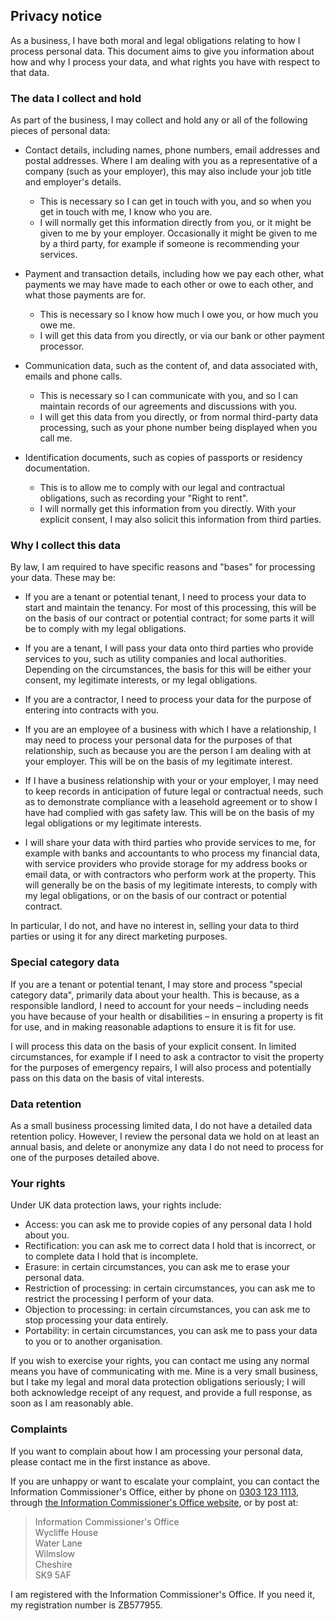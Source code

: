 ## Privacy notice

As a business, I have both moral
and legal obligations relating to how I process personal data.  This
document aims to give you information about how and why I process your
data, and what rights you have with respect to that data.

### The data I collect and hold

As part of the business, I may collect and hold any or all of the following
pieces of personal data:

-   Contact details, including names, phone numbers, email addresses and postal
    addresses.  Where I am dealing with you as a representative of a company
    (such as your employer), this may also include your job title and
    employer's details.

    -   This is necessary so I can get in touch with you, and so when you get
        in touch with me, I know who you are.
    -   I will normally get this information directly from you, or it might be
        given to me by your employer.  Occasionally it might be given to me by
        a third party, for example if someone is recommending your services.

-   Payment and transaction details, including how we pay each other, what
    payments we may have made to each other or owe to each other, and what
    those payments are for.

    -   This is necessary so I know how much I owe you, or how much you owe
        me.
    -   I will get this data from you directly, or via our bank or other
        payment processor.

-   Communication data, such as the content of, and data associated with,
    emails and phone calls.

    -   This is necessary so I can communicate with you, and so I can
        maintain records of our agreements and discussions with you.
    -   I will get this data from you directly, or from normal third-party
        data processing, such as your phone number being displayed when you
        call me.

-   Identification documents, such as copies of passports or residency
    documentation.

    -   This is to allow me to comply with our legal and contractual
        obligations, such as recording your "Right to rent".
    -   I will normally get this information from you directly.  With your
        explicit consent, I may also solicit this information from third
        parties.

### Why I collect this data

By law, I am required to have specific reasons and "bases" for processing
your data.  These may be:

-   If you are a tenant or potential tenant, I need to process your data to
    start and maintain the tenancy.  For most of this processing, this will be
    on the basis of our contract or potential contract; for some parts it will
    be to comply with my legal obligations.

-   If you are a tenant, I will pass your
    data onto third parties who provide services to you, such as utility
    companies and local authorities.  Depending
    on the circumstances, the basis for this will be either your consent, my
    legitimate interests, or my legal obligations.

-   If you are a contractor, I need to process your data for the purpose of
    entering into contracts with you.

-   If you are an employee of a business with which I have a relationship, I
    may need to process your personal data for the purposes of that
    relationship, such as because you are the person I am dealing with at
    your employer.  This will be on the basis of my legitimate interest.

-   If I have a business relationship with your or your employer, I may need
    to keep records in anticipation of future legal or contractual needs, such
    as to demonstrate compliance with a leasehold agreement or to show I have
    had complied with gas safety law.  This will be on the basis of my legal
    obligations or my legitimate interests.

-   I will share your data with third parties who provide services to me, for
    example with banks and accountants to who process my financial data,
    with service providers who provide storage for my address books or email
    data, or with contractors who perform work at the property.  This will
    generally be on the basis of my legitimate interests, to
    comply with my legal obligations, or on the basis of our contract or
    potential contract.

In particular, I do not, and have no interest in, selling your data to third
parties or using it for any direct marketing purposes.

### Special category data

If you are a tenant or potential tenant, I may store and process "special
category data", primarily data about your health.  This is because, as a
responsible landlord, I need to account for your needs – including needs
you have because of your health or disabilities – in ensuring a property
is fit for use, and in making reasonable adaptions to ensure it is fit for
use.

I will process this data on the basis of your explicit consent.  In limited
circumstances, for example if I need to ask a contractor to visit the
property for the purposes of emergency repairs, I will also process and
potentially pass on this data on the basis of vital interests.

### Data retention

As a small business processing limited data, I do not have a detailed
data retention policy.  However, I review the personal data we hold on at
least an annual basis, and delete or anonymize any data I do not need to
process for one of the purposes detailed above.

### Your rights

Under UK data protection laws, your rights include:

-   Access: you can ask me to provide copies of any personal data I hold
    about you.
-   Rectification: you can ask me to correct data I hold that is
    incorrect, or to complete data I hold that is incomplete.
-   Erasure: in certain circumstances, you can ask me to erase your personal
    data.
-   Restriction of processing: in certain circumstances, you can ask me to
    restrict the processing I perform of your data.
-   Objection to processing: in certain circumstances, you can ask me to stop
    processing your data entirely.
-   Portability: in certain circumstances, you can ask me to pass your data to
    you or to another organisation.

If you wish to exercise your rights, you can contact me
using any normal means you have of communicating with
me.  Mine is a very small business, but I take my legal
and moral data protection obligations seriously; I will both acknowledge
receipt of any request, and provide a full response, as soon as I am
reasonably able.

### Complaints

If you want to complain about how I am processing your personal data,
please contact me in the first instance as above.

If you are unhappy or want to escalate your complaint, you can contact the
Information Commissioner's Office, either by phone on [0303 123
1113](tel:+443031231113), through [the Information Commissioner's Office
website](https://www.ico.org.uk), or by post at:

> Information Commissioner's Office  
> Wycliffe House  
> Water Lane  
> Wilmslow  
> Cheshire  
> SK9 5AF

I am registered with the Information Commissioner's Office. If you need
it, my registration number is ZB577955.
